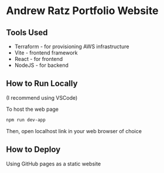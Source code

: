 # Andrew Ratz Portfolio Website

## Tools Used

- Terraform - for provisioning AWS infrastructure
- Vite - frontend framework
- React - for frontend
- NodeJS - for backend

## How to Run Locally

(I recommend using VSCode)

To host the web page
```sh
npm run dev-app
```
Then, open localhost link in your web browser of choice

## How to Deploy

Using GitHub pages as a static website
